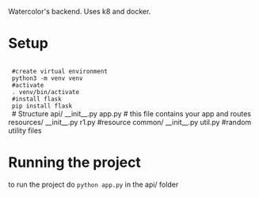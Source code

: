 Watercolor's backend. Uses k8 and docker.
# Setup
 <code>
 #create virtual environment
 python3 -m venv venv
 #activate
 . venv/bin/activate
 #install flask
 pip install flask
 </code>
# Structure 
	api/
		__init__.py
		app.py          # this file contains your app and routes
		resources/
			__init__.py
			r1.py #resource 
		common/
			__init__.py
			util.py #random utility files


# Running the project
to run the project do `python app.py` in the api/ folder
